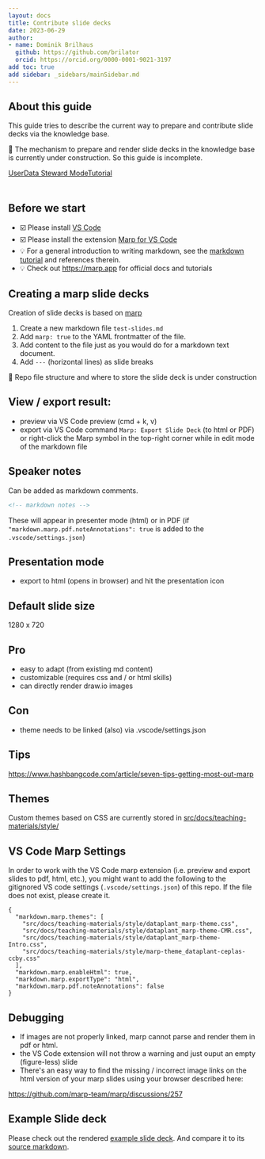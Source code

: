 ```yaml
---
layout: docs
title: Contribute slide decks
date: 2023-06-29
author: 
- name: Dominik Brilhaus
  github: https://github.com/brilator
  orcid: https://orcid.org/0000-0001-9021-3197
add toc: true
add sidebar: _sidebars/mainSidebar.md
---
```


## About this guide

This guide tries to describe the current way to prepare and contribute slide decks via the knowledge base. 

:construction: The mechanism to prepare and render slide decks in the knowledge base is currently under construction. So this guide is incomplete.

<div style="padding-bottom: 20px">
    <a href="./index.html">
  <span class="badge-category">User</span><span class="badge-selected" id="badge-datasteward">Data Steward</span>  
  <span class="badge-category">Mode</span><span class="badge-selected" id="badge-read">Tutorial</span>
    </a>
</div>



## Before we start

<div id="before-start">

- :ballot_box_with_check: Please install [VS Code](https://code.visualstudio.com/download)
- :ballot_box_with_check: Please install the extension [Marp for VS Code](https://marketplace.visualstudio.com/items?itemName=marp-team.marp-vscode)
- :bulb: For a general introduction to writing markdown, see the [markdown tutorial](./tutorial_IntroductionToMarkdown.html) and references therein.
- :bulb: Check out https://marp.app for official docs and tutorials

</div>



## Creating a marp slide decks

Creation of slide decks is based on [marp](https://marp.app)

1. Create a new markdown file `test-slides.md`
2. Add `marp: true` to the YAML frontmatter of the file. 
3. Add content to the file just as you would do for a markdown text document. 
4. Add `---` (horizontal lines) as slide breaks

:construction: Repo file structure and where to store the slide deck is under construction


## View / export result:

- preview via VS Code preview (cmd + k, v)
- export via VS Code command `Marp: Export Slide Deck` (to html or PDF) or right-click the Marp symbol in the top-right corner while in edit mode of the markdown file

## Speaker notes

Can be added as markdown comments. 

```md
<!-- markdown notes -->
```

These will appear in presenter mode (html) or in PDF (if `"markdown.marp.pdf.noteAnnotations": true` is added to the `.vscode/settings.json`)


## Presentation mode

- export to html (opens in browser) and hit the presentation icon


## Default slide size

1280 x 720

## Pro

- easy to adapt (from existing md content)
- customizable (requires css and / or html skills)
- can directly render draw.io images

## Con

- theme needs to be linked (also) via .vscode/settings.json

## Tips

https://www.hashbangcode.com/article/seven-tips-getting-most-out-marp


## Themes 

Custom themes based on CSS are currently stored in [src/docs/teaching-materials/style/](./../teaching-materials/style/)


## VS Code Marp Settings

In order to work with the VS Code marp extension (i.e. preview and export slides to pdf, html, etc.), you might want to add the following to the gitignored VS code settings (`.vscode/settings.json`) of this repo. If the file does not exist, please create it. 

```
{
  "markdown.marp.themes": [
    "src/docs/teaching-materials/style/dataplant_marp-theme.css",
    "src/docs/teaching-materials/style/dataplant_marp-theme-CMR.css",
    "src/docs/teaching-materials/style/dataplant_marp-theme-Intro.css",
    "src/docs/teaching-materials/style/marp-theme_dataplant-ceplas-ccby.css"
  ],
  "markdown.marp.enableHtml": true,
  "markdown.marp.exportType": "html",
  "markdown.marp.pdf.noteAnnotations": false
}
```

## Debugging

- If images are not properly linked, marp cannot parse and render them in pdf or html.
- the VS Code extension will not throw a warning and just ouput an empty (figure-less) slide
- There's an easy way to find the missing / incorrect image links on the html version of your marp slides using your browser described here: 

https://github.com/marp-team/marp/discussions/257


## Example Slide deck

Please check out the rendered [example slide deck](./contribute_slide-decks-example.html). 
And compare it to its [source markdown](https://github.com/nfdi4plants/nfdi4plants.knowledgebase/blob/main/src/docs/guides/contribute_slide-decks-example.md?plain=1). 

